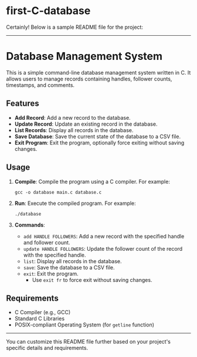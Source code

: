 # first-C-database
Certainly! Below is a sample README file for the project:

---

# Database Management System

This is a simple command-line database management system written in C. It allows users to manage records containing handles, follower counts, timestamps, and comments.

## Features

- **Add Record**: Add a new record to the database.
- **Update Record**: Update an existing record in the database.
- **List Records**: Display all records in the database.
- **Save Database**: Save the current state of the database to a CSV file.
- **Exit Program**: Exit the program, optionally force exiting without saving changes.

## Usage

1. **Compile**: Compile the program using a C compiler. For example:
   ```
   gcc -o database main.c database.c
   ```

2. **Run**: Execute the compiled program. For example:
   ```
   ./database
   ```

3. **Commands**:
   - `add HANDLE FOLLOWERS`: Add a new record with the specified handle and follower count.
   - `update HANDLE FOLLOWERS`: Update the follower count of the record with the specified handle.
   - `list`: Display all records in the database.
   - `save`: Save the database to a CSV file.
   - `exit`: Exit the program.
     - Use `exit fr` to force exit without saving changes.

## Requirements

- C Compiler (e.g., GCC)
- Standard C Libraries
- POSIX-compliant Operating System (for `getline` function)


---

You can customize this README file further based on your project's specific details and requirements.
